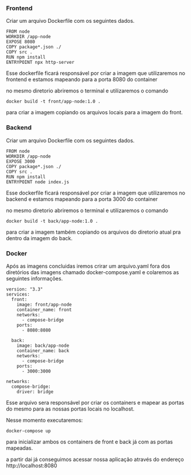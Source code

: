 
### Frontend

Criar um arquivo Dockerfile com os seguintes dados.

```
FROM node
WORKDIR /app-node
EXPOSE 8080
COPY package*.json ./
COPY src .
RUN npm install
ENTRYPOINT npx http-server  
```
Esse dockerfile ficará responsável por criar a imagem que utilizaremos no frontend e estamos mapeando para a porta 8080 do container

no mesmo diretorio abriremos o terminal e utilizaremos o comando
```
docker build -t front/app-node:1.0 .
```
para criar a imagem copiando os arquivos locais para a imagem do front.

### Backend

Criar um arquivo Dockerfile com os seguintes dados.

```
FROM node
WORKDIR /app-node
EXPOSE 3000
COPY package*.json ./
COPY src .
RUN npm install
ENTRYPOINT node index.js
```  
Esse dockerfile ficará responsável por criar a imagem que utilizaremos no backend e estamos mapeando para a porta 3000 do container

no mesmo diretorio abriremos o terminal e utilizaremos o comando
```
docker build -t back/app-node:1.0 .
```
para criar a imagem também copiando os arquivos do diretorio atual pra dentro da imagem do back.

### Docker

Após as imagens concluidas iremos crirar um arquivo.yaml fora dos diretórios das imagens chamado docker-compose.yaml e colaremos as seguintes informações.

```
version: "3.3"
services:
  front:
    image: front/app-node
    container_name: front
    networks:
      - compose-bridge
    ports:
      - 8080:8080

  back:
    image: back/app-node
    container_name: back
    networks:
      - compose-bridge
    ports:
      - 3000:3000

networks:
  compose-bridge:
    driver: bridge
```
Esse arquivo sera responsável por criar os containers e mapear as portas do mesmo para as nossas portas locais no localhost.

Nesse momento executaremos:

```
docker-compose up
```
para inicializar ambos os containers de front e back já com as portas mapeadas.

a partir dai já conseguimos acessar nossa aplicação através do endereço http://localhost:8080
